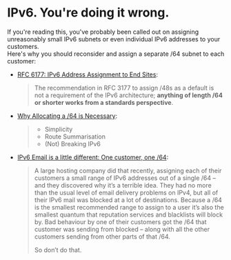 # IPv6. You're doing it wrong.

If you're reading this, you've probably been called out on assigning unreasonably small IPv6 subnets or even individual IPv6 addresses to your customers.  
Here's why you should reconsider and assign a separate /64 subnet to each customer:

* [RFC 6177: IPv6 Address Assignment to End Sites](https://tools.ietf.org/html/rfc6177#section-5):

  > The recommendation in RFC 3177 to assign /48s as a default is not a requirement of the
     IPv6 architecture; **anything of length /64 or shorter works from a
     standards perspective**.

* [Why Allocating a /64 is Necessary](http://etherealmind.com/allocating-64-wasteful-ipv6-not/):

  > * Simplicity
  > * Route Summarisation
  > * (Not) Breaking IPv6

* [IPv6 Email is a little different: One customer, one /64](https://wordtothewise.com/2015/07/ipv6-email-is-a-little-different/):

  > A large hosting company did that recently, assigning each of their customers a small range of IPv6 addresses out of a single /64 – and they discovered why it’s a terrible idea. They had no more than the usual level of email delivery problems on IPv4, but all of their IPv6 mail was blocked at a lot of destinations. Because a /64 is the smallest recommended range to assign to a user it’s also the smallest quantum that reputation services and blacklists will block by. Bad behaviour by one of their customers got the /64 that customer was sending from blocked – along with all the other customers sending from other parts of that /64.
  > 
  > So don’t do that.
